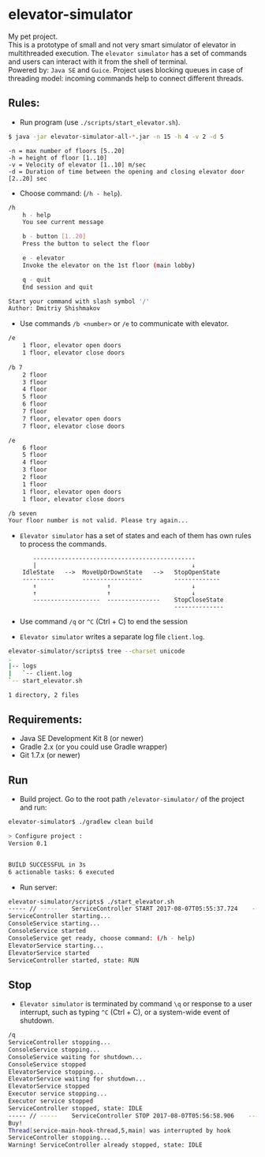 elevator-simulator
=======

My pet project.  
This is a prototype of small and not very smart simulator of elevator in multithreaded execution. 
The `elevator simulator` has a set of commands and users can interact with it from the shell of terminal.  
Powered by: `Java SE` and `Guice`. 
Project uses blocking queues in case of threading model: incoming commands help to connect 
different threads.
  
  
  
## Rules:  

  * Run program (use `./scripts/start_elevator.sh`).
```bash
$ java -jar elevator-simulator-all-*.jar -n 15 -h 4 -v 2 -d 5
```   
```text
-n = max number of floors [5..20]
-h = height of floor [1..10]
-v = Velocity of elevator [1..10] m/sec
-d = Duration of time between the opening and closing elevator door [2..20] sec
```   

  * Choose command: (`/h - help`).
```bash  
/h
	h - help
	You see current message

	b - button [1..20]
	Press the button to select the floor

	e - elevator
	Invoke the elevator on the 1st floor (main lobby)

	q - quit
	End session and quit

Start your command with slash symbol '/'
Author: Dmitriy Shishmakov  
```     
   
  * Use commands `/b <number>` or `/e` to communicate with elevator.
```bash
/e
	1 floor, elevator open doors
	1 floor, elevator close doors
	
/b 7
	2 floor
	3 floor
	4 floor
	5 floor
	6 floor
	7 floor
	7 floor, elevator open doors
	7 floor, elevator close doors

/e
	6 floor
	5 floor
	4 floor
	3 floor
	2 floor
	1 floor
	1 floor, elevator open doors
	1 floor, elevator close doors

/b seven
Your floor number is not valid. Please try again...
```  

  * `Elevator simulator` has a set of states and each of them has own rules to process the commands.
```text
       ----------------------------------------------
       |                                            ↓
    IdleState   -->  MoveUpOrDownState   -->   StopOpenState
    ---------        -----------------         -------------
       ↑                    ↑                       ↓
       ↑                    ↑                       ↓ 
       -------------------  ---------------    StopCloseState
                                               --------------
```    
  
  * Use command `/q` or `^C` (Ctrl + C) to end the session
  
  * `Elevator simulator` writes a separate log file `client.log`.
```bash
elevator-simulator/scripts$ tree --charset unicode
.
|-- logs
|   `-- client.log
`-- start_elevator.sh

1 directory, 2 files
```  


  
## Requirements:

  * Java SE Development Kit 8 (or newer)  
  * Gradle 2.x (or you could use Gradle wrapper)   
  * Git 1.7.x (or newer)  



## Run

  *  Build project. Go to the root path `/elevator-simulator/` of the project and run:  
```sh
elevator-simulator$ ./gradlew clean build

> Configure project :
Version 0.1


BUILD SUCCESSFUL in 3s
6 actionable tasks: 6 executed

```  

  *  Run server: 
```sh
elevator-simulator/scripts$ ./start_elevator.sh
----- // -----    ServiceController START 2017-08-07T05:55:37.724    ----- // -----
ServiceController starting...
ConsoleService starting...
ConsoleService started
ConsoleService get ready, choose command: (/h - help)
ElevatorService starting...
ElevatorService started
ServiceController started, state: RUN
```  

## Stop

  * `Elevator simulator` is terminated by command `\q` or response to a user interrupt, such as typing `^C` (Ctrl + C), or a system-wide event of shutdown.  
```sh
/q
ServiceController stopping...
ConsoleService stopping...
ConsoleService waiting for shutdown...
ConsoleService stopped
ElevatorService stopping...
ElevatorService waiting for shutdown...
ElevatorService stopped
Executor service stopping...
Executor service stopped
ServiceController stopped, state: IDLE
----- // -----    ServiceController STOP 2017-08-07T05:56:58.906    ----- // -----
Buy!
Thread[service-main-hook-thread,5,main] was interrupted by hook
ServiceController stopping...
Warning! ServiceController already stopped, state: IDLE
```
